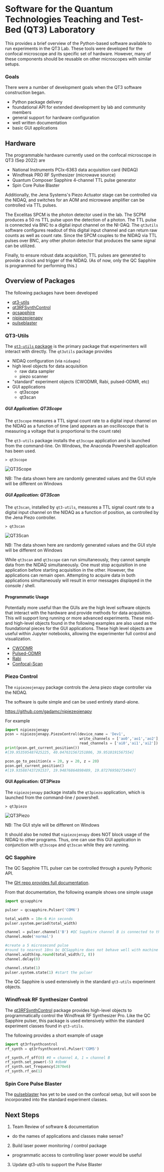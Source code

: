 # Software for the Quantum Technologies Teaching and Test-Bed (QT3) Laboratory

This provides a brief overview of the Python-based software available to run
experiments in the QT3 Lab. These tools were developed for the confocal
microscope and its specific set of hardware. However, many of these
components should be reusable on other microscopes with similar setups.

### Goals

There were a number of development goals when the QT3 software construction began.

  * Python package delivery
  * foundational API for extended development by lab and community members
  * general support for hardware configuration
  * well written documentation
  * basic GUI applications

## Hardware

The programmable hardware currently used on the confocal microscope in QT3 (Sep 2022) are

  * National Instruments PCIx-6363 data acquisition card (NIDAQ)
  * Windfreak PRO RF Synthesizer (microwave source)
  * Quantum Composer Sapphire 4-channel TTL pulse generator
  * Spin Core Pulse Blaster

Additionally, the Jena Systems's Piezo Actuator stage can be controlled via
the NIDAQ, and switches for an AOM and microwave amplifier can be controlled
via TTL pulses.

The Excelitas SPCM is the photon detector used in the lab. The SCPM produces a 50 ns
TTL pulse upon the detection of a photon. The TTL pulse is connected via BNC to
a digital input channel on the NI-DAQ. The `qt3utils` software configures readout of this
digital input channel and can return raw counts as well as count rate. Since the SPCM
couples to the NIDAQ via TTL pulses over BNC, any other photon detector that produces
the same signal can be utilized.

Finally, to ensure robust data acquisition, TTL pulses are generated to provide a clock and
trigger of the NIDAQ. (As of now, only the QC Sapphire is programmed for performing this.)

## Overview of Packages

The following packages have been developed

* [qt3-utils](https://github.com/gadamc/qt3utils)
* [qt3RFSynthControl](https://github.com/gadamc/qt3RFSynthControl)
* [qcsapphire](https://github.com/gadamc/qcsapphire)
* [nipiezeojenapy](https://github.com/gadamc/nipiezeojenapy)
* [pulseblaster](https://github.com/zeeshawnkazi/pulseblaster)

### QT3-Utils

The [`qt3-utils` package](https://github.com/gadamc/qt3-utils) is the primary package
that experimenters will interact with directly. The `qt3utils` package provides

  * NIDAQ configuration (via `nidaqmx`)
  * high level objects for data acquisition
    * raw data sampler
    * piezo scanner
  * "standard" experiment objects (CWODMR, Rabi, pulsed-ODMR, etc)
  * GUI applications
    * qt3scope
    * qt3scan

##### GUI Application: QT3Scope

The `qt3scope` measures a TTL signal count rate to a digital input channel on
the NIDAQ as a function of time (and appears as an oscilloscope that is
measuring a voltage that is proportional to the count rate)

The `qt3-utils` package installs the `qt3scope` application and is launched
from the command-line. On Windows, the Anaconda Powershell application has been used.

```
> qt3scope
```

![QT3Scope](qt3scope.png)

NB: The data shown here are randomly generated values and the GUI style will be different on Windows

##### GUI Application: QT3Scan

The `qt3scan`, installed by `qt3-utils`, measures a TTL signal count rate to a
digital input channel on the NIDAQ as a function of position, as controlled by
the Jena Piezo controller.

```
> qt3scan
```

![QT3Scan](qt3scan.png)

NB: The data shown here are randomly generated values and the GUI style will be different on Windows

While `qt3scan` and `qt3scope` can run simultaneously, they cannot sample data
from the NIDAQ simultaneously. One must stop acquisition in one application before
starting acquisition in the other. However, the applications can remain open.
Attempting to acquire data in both applications simultaneously will result in error messages
displayed in the console / shell.

#### Programmatic Usage

Potentially more useful than the GUIs are the high level software objects that interact with the
hardware and provide methods for data acquisition. This will support
long running or more advanced experiments. These mid- and high-level objects
found in the following examples are also used as the foundational pieces for the GUI applications.
These high level objects are useful within Jupyter notebooks, allowing the
experimenter full control and visualization.

* [CWODMR](https://github.com/gadamc/qt3-utils/blob/main/examples/default_cwodmr.ipynb)
* [Pulsed-ODMR](https://github.com/gadamc/qt3-utils/blob/main/examples/default_podmr.ipynb)
* [Rabi](https://github.com/gadamc/qt3-utils/blob/main/examples/default_rabi.ipynb)
* [Confocal-Scan](https://github.com/gadamc/qt3-utils/blob/main/examples/confocal-scan.ipynb)

### Piezo Control

The `nipiezeojenapy` package controls the Jena piezo stage controller via the NIDAQ.

The software is quite simple and can be used entirely stand-alone.

https://github.com/gadamc/nipiezeojenapy

For example

```python
import nipiezojenapy
pcon = nipiezojenapy.PiezoControl(device_name = 'Dev1',
                                  write_channels = ['ao0','ao1','ao2'],
                                  read_channels = ['ai0','ai1','ai2'])
print(pcon.get_current_position())
#[39.953595487425225, 40.047631567251806, 39.9510191567554]

pcon.go_to_position(x = 20, y = 20, z = 20)
pcon.get_current_position()
#[19.935887437291537, 19.94876864898489, 19.872769502734947]
```

#### GUI Application: QT3Piezo

The `nipiezojenapy` package installs the `qt3piezo` application, which
is launched from the command-line / powershell.

```
> qt3piezo
```

![QT3Piezo](qt3piezo.png)

NB: The GUI style will be different on Windows

It should also be noted that `nipiezojenapy` does NOT block usage of the NIDAQ
to other programs. Thus, one can use this GUI application in conjunction
with `qt3scope` and `qt3scan` while they are running.


### QC Sapphire

The QC Sapphire TTL pulser can be controlled through a purely Pythonic API.

The [GH repo provides full documentation](https://github.com/gadamc/qcsapphire).

From that documentation, the following example shows one simple usage

```python
import qcsapphire

pulser = qcsapphire.Pulser('COM6')

total_width = 10e-6 #in seconds
pulser.system.period(total_width)

channel = pulser.channel('B') #QC Sapphire channel B is connected to the MW amplifier switch
channel.mode('normal')

#create a 5 microsecond pulse
#round to nearest 10ns bc QCSapphire does not behave well with machine errors
channel.width(np.round(total_width/2, 8))
channel.delay(0)

channel.state(1)
pulser.system.state(1) #start the pulser
```

The QC Sapphire is used extensively in the standard `qt3-utils` experiment objects.


### Windfreak RF Synthesizer Control

The [qt3RFSynthControl](https://github.com/gadamc/qt3RFSynthControl)
package provides high-level objects to programmatically control the Windfreak RF Synthesizer Pro.
Like the QC Sapphire pulser, this package is used extensively within the standard
experiment classes found in `qt3-utils`.

The following provides a short example of usage

```python
import qt3rfsynthcontrol
rf_synth = qt3rfsynthcontrol.Pulser('COM5')

rf_synth.rf_off(0) #0 = channel A, 1 = channel B
rf_synth.set_power(-5) #dbmW
rf_synth.set_frequency(2870e6)
rf_synth.rf_on(1)
```

### Spin Core Pulse Blaster

The [pulseblaster](https://github.com/zeeshawnkazi/pulseblaster) has yet to be
used on the confocal setup, but will soon be incorporated into the standard
experiment classes.

## Next Steps

1. Team Review of software & documentation
  * do the names of applications and classes make sense?
2. Build laser power monitoring / control package
  * programmatic access to controlling laser power would be useful
3. Update qt3-utils to support the Pulse Blaster
